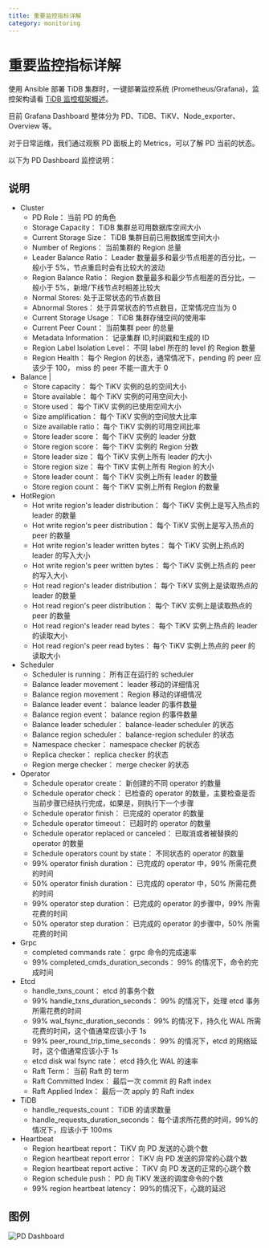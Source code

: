 ```yaml
---
title: 重要监控指标详解
category: monitoring
---
```


# 重要监控指标详解

使用 Ansible 部署 TiDB 集群时，一键部署监控系统 (Prometheus/Grafana)，监控架构请看 [TiDB 监控框架概述](monitor-overview.md)。

目前 Grafana Dashboard 整体分为 PD、TiDB、TiKV、Node\_exporter、Overview 等。

对于日常运维，我们通过观察 PD 面板上的 Metrics，可以了解 PD 当前的状态。

以下为 PD Dashboard 监控说明：

## 说明

- Cluster
    - PD Role： 当前 PD 的角色
    - Storage Capacity： TiDB 集群总可用数据库空间大小
    - Current Storage Size： TiDB 集群目前已用数据库空间大小
    - Number of Regions： 当前集群的 Region 总量
    - Leader Balance Ratio： Leader 数量最多和最少节点相差的百分比，一般小于 5%，节点重启时会有比较大的波动
    - Region Balance Ratio： Region 数量最多和最少节点相差的百分比，一般小于 5%，新增/下线节点时相差比较大
    - Normal Stores: 处于正常状态的节点数目
    - Abnormal Stores： 处于异常状态的节点数目，正常情况应当为 0
    - Current Storage Usage： TiDB 集群存储空间的使用率
    - Current Peer Count： 当前集群 peer 的总量
    - Metadata Information： 记录集群 ID,时间戳和生成的 ID
    - Region Label Isolation Level： 不同 label 所在的 level 的 Region 数量
    - Region Health： 每个 Region 的状态，通常情况下，pending 的 peer 应该少于 100， miss 的 peer 不能一直大于 0
- Balance | 
    - Store capacity： 每个 TiKV 实例的总的空间大小
    - Store available： 每个 TiKV 实例的可用空间大小
    - Store used： 每个 TiKV 实例的已使用空间大小
    - Size amplification： 每个 TiKV 实例的空间放大比率
    - Size available ratio： 每个 TiKV 实例的可用空间比率
    - Store leader score： 每个 TiKV 实例的 leader 分数
    - Store region score： 每个 TiKV 实例的 Region 分数
    - Store leader size： 每个 TiKV 实例上所有 leader 的大小
    - Store region size： 每个 TiKV 实例上所有 Region 的大小
    - Store leader count： 每个 TiKV 实例上所有 leader 的数量
    - Store region count： 每个 TiKV 实例上所有 Region 的数量
- HotRegion
    - Hot write region's leader distribution： 每个 TiKV 实例上是写入热点的 leader 的数量
    - Hot write region's peer distribution： 每个 TiKV 实例上是写入热点的 peer 的数量
    - Hot write region's leader written bytes： 每个 TiKV 实例上热点的 leader 的写入大小
    - Hot write region's peer written bytes： 每个 TiKV 实例上热点的 peer 的写入大小
    - Hot read region's leader distribution： 每个 TiKV 实例上是读取热点的 leader 的数量
    - Hot read region's peer distribution： 每个 TiKV 实例上是读取热点的 peer 的数量
    - Hot read region's leader read bytes： 每个 TiKV 实例上热点的 leader 的读取大小
    - Hot read region's peer read bytes： 每个 TiKV 实例上热点的 peer 的读取大小
- Scheduler
    - Scheduler is running： 所有正在运行的 scheduler
    - Balance leader movement： leader 移动的详细情况
    - Balance region movement： Region 移动的详细情况
    - Balance leader event： balance leader 的事件数量 
    - Balance region event： balance region 的事件数量
    - Balance leader scheduler： balance-leader scheduler 的状态
    - Balance region scheduler： balance-region scheduler 的状态
    - Namespace checker： namespace checker 的状态
    - Replica checker： replica checker 的状态
    - Region merge checker： merge checker 的状态
- Operator
    - Schedule operator create： 新创建的不同 operator 的数量
    - Schedule operator check： 已检查的 operator 的数量，主要检查是否当前步骤已经执行完成，如果是，则执行下一个步骤
    - Schedule operator finish： 已完成的 operator 的数量
    - Schedule operator timeout： 已超时的 operator 的数量
    - Schedule operator replaced or canceled： 已取消或者被替换的 operator 的数量
    - Schedule operators count by state： 不同状态的 operator 的数量
    - 99% operator finish duration： 已完成的 operator 中，99% 所需花费的时间
    - 50% operator finish duration： 已完成的 operator 中，50% 所需花费的时间
    - 99% operator step duration： 已完成的 operator 的步骤中，99% 所需花费的时间
    - 50% operator step duration： 已完成的 operator 的步骤中，50% 所需花费的时间
- Grpc
    - completed commands rate： grpc 命令的完成速率
    - 99% completed_cmds_duration_seconds： 99% 的情况下，命令的完成时间
- Etcd  
    - handle_txns_count： etcd 的事务个数
    - 99% handle_txns_duration_seconds： 99% 的情况下，处理 etcd 事务所需花费的时间
    - 99% wal_fsync_duration_seconds： 99% 的情况下，持久化 WAL 所需花费的时间，这个值通常应该小于 1s
    - 99% peer_round_trip_time_seconds： 99% 的情况下，etcd 的网络延时，这个值通常应该小于 1s
    - etcd disk wal fsync rate： etcd 持久化 WAL 的速率
    - Raft Term： 当前 Raft 的 term
    - Raft Committed Index： 最后一次 commit 的 Raft index
    - Raft Applied Index： 最后一次 apply 的 Raft index
- TiDB 
    - handle_requests_count： TiDB 的请求数量
    - handle_requests_duration_seconds： 每个请求所花费的时间，99%的情况下，应该小于 100ms
- Heartbeat
    - Region heartbeat report： TiKV 向 PD 发送的心跳个数
    - Region heartbeat report error： TiKV 向 PD 发送的异常的心跳个数
    - Region heartbeat report active： TiKV 向 PD 发送的正常的心跳个数
    - Region schedule push： PD 向 TiKV 发送的调度命令的个数
    - 99% region heartbeat latency： 99%的情况下，心跳的延迟

## 图例

![PD Dashboard](../media/pd_dashboard.png)
